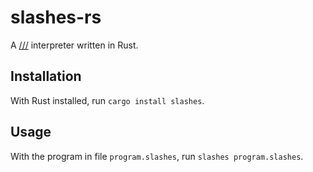 # slashes-rs

A [///](https://esolangs.org/wiki////) interpreter written in Rust.

## Installation

With Rust installed, run `cargo install slashes`.

## Usage

With the program in file `program.slashes`, run `slashes program.slashes`.
